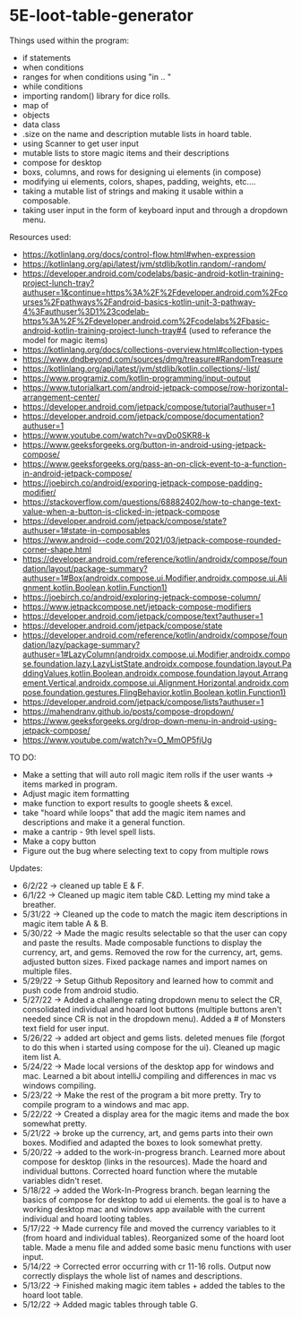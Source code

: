 # 5E-loot-table-generator

Things used within the program:

- if statements
- when conditions
- ranges for when conditions using "in .. "
- while conditions
- importing random() library for dice rolls.
- map of
- objects
- data class
- .size on the name and description mutable lists in hoard table.
- using Scanner to get user input
- mutable lists to store magic items and their descriptions
- compose for desktop
- boxs, columns, and rows for designing ui elements (in compose)
- modifying ui elements, colors, shapes, padding, weights, etc....
- taking a mutable list of strings and making it usable within a composable. 
- taking user input in the form of keyboard input and through a dropdown menu. 

Resources used:

- https://kotlinlang.org/docs/control-flow.html#when-expression
- https://kotlinlang.org/api/latest/jvm/stdlib/kotlin.random/-random/
- https://developer.android.com/codelabs/basic-android-kotlin-training-project-lunch-tray?authuser=1&continue=https%3A%2F%2Fdeveloper.android.com%2Fcourses%2Fpathways%2Fandroid-basics-kotlin-unit-3-pathway-4%3Fauthuser%3D1%23codelab-https%3A%2F%2Fdeveloper.android.com%2Fcodelabs%2Fbasic-android-kotlin-training-project-lunch-tray#4 (used to referance the model for magic items)
- https://kotlinlang.org/docs/collections-overview.html#collection-types
- https://www.dndbeyond.com/sources/dmg/treasure#RandomTreasure
- https://kotlinlang.org/api/latest/jvm/stdlib/kotlin.collections/-list/
- https://www.programiz.com/kotlin-programming/input-output
-   https://www.tutorialkart.com/android-jetpack-compose/row-horizontal-arrangement-center/
-   https://developer.android.com/jetpack/compose/tutorial?authuser=1
-   https://developer.android.com/jetpack/compose/documentation?authuser=1
-   https://www.youtube.com/watch?v=qvDo0SKR8-k
-   https://www.geeksforgeeks.org/button-in-android-using-jetpack-compose/
-   https://www.geeksforgeeks.org/pass-an-on-click-event-to-a-function-in-android-jetpack-compose/
-   https://joebirch.co/android/exporing-jetpack-compose-padding-modifier/
-   https://stackoverflow.com/questions/68882402/how-to-change-text-value-when-a-button-is-clicked-in-jetpack-compose
-   https://developer.android.com/jetpack/compose/state?authuser=1#state-in-composables
-   https://www.android--code.com/2021/03/jetpack-compose-rounded-corner-shape.html
-   https://developer.android.com/reference/kotlin/androidx/compose/foundation/layout/package-summary?authuser=1#Box(androidx.compose.ui.Modifier,androidx.compose.ui.Alignment,kotlin.Boolean,kotlin.Function1)
-   https://joebirch.co/android/exploring-jetpack-compose-column/
-   https://www.jetpackcompose.net/jetpack-compose-modifiers
-   https://developer.android.com/jetpack/compose/text?authuser=1
-   https://developer.android.com/jetpack/compose/state
-   https://developer.android.com/reference/kotlin/androidx/compose/foundation/lazy/package-summary?authuser=1#LazyColumn(androidx.compose.ui.Modifier,androidx.compose.foundation.lazy.LazyListState,androidx.compose.foundation.layout.PaddingValues,kotlin.Boolean,androidx.compose.foundation.layout.Arrangement.Vertical,androidx.compose.ui.Alignment.Horizontal,androidx.compose.foundation.gestures.FlingBehavior,kotlin.Boolean,kotlin.Function1)
-   https://developer.android.com/jetpack/compose/lists?authuser=1
-   https://mahendranv.github.io/posts/compose-dropdown/
-   https://www.geeksforgeeks.org/drop-down-menu-in-android-using-jetpack-compose/
-   https://www.youtube.com/watch?v=O_MmOP5fjUg

TO DO:

- Make a setting that will auto roll magic item rolls if the user wants -> items marked in program.  
- Adjust magic item formatting
- make function to export results to google sheets & excel.
- take "hoard while loops" that add the magic item names and descriptions and make it a general function.
- make a cantrip - 9th level spell lists.
- Make a copy button
- Figure out the bug where selecting text to copy from multiple rows

Updates:
- 6/2/22 -> cleaned up table E & F. 
- 6/1/22 -> Cleaned up magic item table C&D. Letting my mind take a breather. 
- 5/31/22 -> Cleaned up the code to match the magic item descriptions in magic item table A & B. 
- 5/30/22 -> Made the magic results selectable so that the user can copy and paste the results. Made composable functions to display the currency, art, and gems. Removed the row for the currency, art, gems. adjusted button sizes. Fixed package names and import names on multiple files.
- 5/29/22 -> Setup Github Repository and learned how to commit and push code from android studio. 
- 5/27/22 -> Added a challenge rating dropdown menu to select the CR, consolidated individual and hoard loot buttons (multiple buttons aren't needed since CR is not in the dropdown menu). Added a # of Monsters text field for user input. 
- 5/26/22 -> added art object and gems lists. deleted menues file (forgot to do this when i started using compose for the ui). Cleaned up magic item list A. 
- 5/24/22 -> Made local versions of the desktop app for windows and mac. Learned a bit about intelliJ compiling and differences in mac vs windows compiling.
- 5/23/22 -> Make the rest of the program a bit more pretty. Try to compile program to a windows and mac app.
- 5/22/22 -> Created a display area for the magic items and made the box somewhat pretty.
- 5/21/22 -> broke up the currency, art, and gems parts into their own boxes. Modified and adapted the boxes to look somewhat pretty.
- 5/20/22 -> added to the work-in-progress branch. Learned more about compose for desktop (links in the resources). Made the hoard and individual buttons. Corrected hoard function where the mutable variables didn't reset.
- 5/18/22 -> added the Work-In-Progress branch. began learning the basics of compose for desktop to add ui elements. the goal is to have a working desktop mac and windows app available with the current individual and hoard looting tables.
- 5/17/22 -> Made currency file and moved the currency variables to it (from hoard and individual tables). Reorganized some of the hoard loot table. Made a menu file and added some basic menu functions with user input.
- 5/14/22 -> Corrected error occurring with cr 11-16 rolls. Output now correctly displays the whole list of names and descriptions.
- 5/13/22 -> Finished making magic item tables + added the tables to the hoard loot table.
- 5/12/22 -> Added magic tables through table G.
